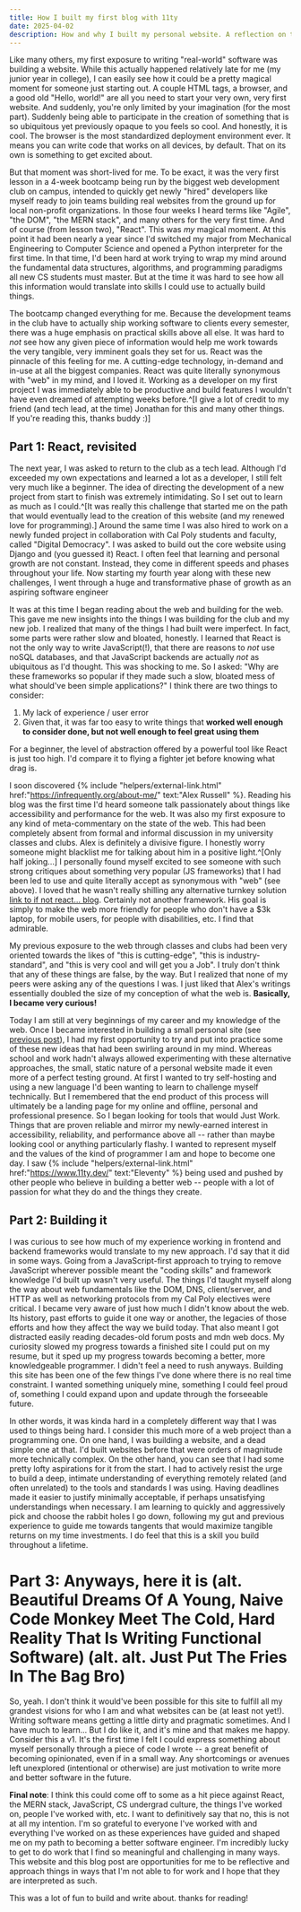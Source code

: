 ```yaml
---
title: How I built my first blog with 11ty
date: 2025-04-02
description: How and why I built my personal website. A reflection on the process and all the choices I made, intentional or otherwise.
---
```


Like many others, my first exposure to writing "real-world" software was building a website. While this actually happened relatively late for me (my junior year in college), I can easily see how it could be a pretty magical moment for someone just starting out. A couple HTML tags, a browser, and a good old "Hello, world!" are all you need to start your very own, very first website. And suddenly, you're only limited by your imagination (for the most part). Suddenly being able to participate in the creation of something that is so ubiquitous yet previously opaque to you feels so cool. And honestly, it is cool. The browser is the most standardized deployment environment ever. It means you can write code that works on all devices, by default. That on its own is something to get excited about.

But that moment was short-lived for me. To be exact, it was the very first lesson in a 4-week bootcamp being run by the biggest web development club on campus, intended to quickly get newly "hired" developers like myself ready to join teams building real websites from the ground up for local non-profit organizations. In those four weeks I heard terms like "Agile", "the DOM", "the MERN stack", and many others for the very first time. And of course (from lesson two), "React". This was _my_ magical moment. At this point it had been nearly a year since I'd switched my major from Mechanical Engineering to Computer Science and opened a Python interpreter for the first time. In that time, I'd been hard at work trying to wrap my mind around the fundamental data structures, algorithms, and programming paradigms all new CS students must master. But at the time it was hard to see how all this information would translate into skills I could use to actually build things.

The bootcamp changed everything for me. Because the development teams in the club have to actually ship working software to clients every semester, there was a huge emphasis on practical skills above all else. It was hard to _not_ see how any given piece of information would help me work towards the very tangible, very imminent goals they set for us. React was the pinnacle of this feeling for me. A cutting-edge technology, in-demand and in-use at all the biggest companies. React was quite literally synonymous with "web" in my mind, and I loved it. Working as a developer on my first project I was immediately able to be productive and build features I wouldn't have even dreamed of attempting weeks before.^[I give a lot of credit to my friend (and tech lead, at the time) Jonathan for this and many other things. If you're reading this, thanks buddy :)]

## Part 1: React, revisited

The next year, I was asked to return to the club as a tech lead. Although I'd exceeded my own expectations and learned a lot as a developer, I still felt very much like a beginner. The idea of directing the development of a new project from start to finish was extremely intimidating. So I set out to learn as much as I could.^[It was really this challenge that started me on the path that would eventually lead to the creation of this website (and my renewed love for programming).] Around the same time I was also hired to work on a newly funded project in collaboration with Cal Poly students and faculty, called "Digital Democracy". I was asked to build out the core website using Django and (you guessed it) React. I often feel that learning and personal growth are not constant. Instead, they come in different speeds and phases throughout your life. Now starting my fourth year along with these new challenges, I went through a huge and transformative phase of growth as an aspiring software engineer

It was at this time I began reading about the web and building for the web. This gave me new insights into the things I was building for the club and my new job. I realized that many of the things I had built were imperfect. In fact, some parts were rather slow and bloated, honestly. I learned that React is not the only way to write JavaScript(!), that there are reasons to _not_ use noSQL databases, and that JavaScript backends are actually _not_ as ubiquitous as I'd thought. This was shocking to me. So I asked: "Why are these frameworks so popular if they made such a slow, bloated mess of what should've been simple applications?" I think there are two things to consider:
1. My lack of experience / user error
2. Given that, it was far too easy to write things that **worked well enough to consider done, but not well enough to feel great using them**

For a beginner, the level of abstraction offered by a powerful tool like React is just too high. I'd compare it to flying a fighter jet before knowing what drag is.

I soon discovered {% include "helpers/external-link.html" href:"https://infrequently.org/about-me/" text:"Alex Russell" %}. Reading his blog was the first time I'd heard someone talk passionately about things like accessibility and performance for the web. It was also my first exposure to any kind of meta-commentary on the state of the web. This had been completely absent from formal and informal discussion in my university classes and clubs. Alex is definitely a divisive figure. I honestly worry someone might blacklist me for talking about him in a positive light.^[Only half joking...] I personally found myself excited to see someone with such strong critiques about something very popular (JS frameworks) that I had been led to use and quite literally accept as synonymous with "web" (see above).
I loved that he wasn't really shilling any alternative turnkey solution [link to if not react... blog](). Certainly not another framework. His goal is simply to make the web more friendly for people who don't have a $3k laptop, for mobile users, for people with disabilities, etc. I find that admirable.

My previous exposure to the web through classes and clubs had been very oriented towards the likes of "this is cutting-edge", "this is industry-standard", and "this is very cool and will get you a Job". I truly don't think that any of these things are false, by the way. But I realized that none of my peers were asking any of the questions I was. I just liked that Alex's writings essentially doubled the size of my conception of what the web is. **Basically, I became very curious!**

Today I am still at very beginnings of my career and my knowledge of the web. Once I became interested in building a small personal site (see [previous post](/blog/collecting-and-hobbies)), I had my first opportunity to try and put into practice some of these new ideas that had been swirling around in my mind. Whereas school and work hadn't always allowed experimenting with these alternative approaches, the small, static nature of a personal website made it even more of a perfect testing ground. At first I wanted to try self-hosting and using a new language I'd been wanting to learn to challenge myself technically. But I remembered that the end product of this process will ultimately be a landing page for my online and offline, personal and professional presence. So I began looking for tools that would Just Work. Things that are proven reliable and mirror my newly-earned interest in accessibility, reliability, and performance above all -- rather than maybe looking cool or anything particularly flashy. I wanted to represent myself and the values of the kind of programmer I am and hope to become one day. I saw {% include "helpers/external-link.html" href:"https://www.11ty.dev/" text:"Eleventy" %} being used and pushed by other people who believe in building a better web -- people with a lot of passion for what they do and the things they create.

## Part 2: Building it

I was curious to see how much of my experience working in frontend and backend frameworks would translate to my new approach. I'd say that it did in some ways. Going from a JavaScript-first approach to trying to remove JavaScript wherever possible meant the "coding skills" and framework knowledge I'd built up wasn't very useful. The things I'd taught myself along the way about web fundamentals like the DOM, DNS, client/server, and HTTP as well as networking protocols from my Cal Poly electives were critical. I became very aware of just how much I didn't know about the web. Its history, past efforts to guide it one way or another, the legacies of those efforts and how they affect the way we build today. That also meant I got distracted easily reading decades-old forum posts and mdn web docs. My curiosity slowed my progress towards a finished site I could put on my resume, but it sped up my progress towards becoming a better, more knowledgeable programmer. I didn't feel a need to rush anyways. Building this site has been one of the few things I've done where there is no real time constraint. I wanted something uniquely mine, something I could feel proud of, something I could expand upon and update through the forseeable future.

In other words, it was kinda hard in a completely different way that I was used to things being hard. I consider this much more of a web project than a programming one. On one hand, I was building a website, and a dead simple one at that. I'd built websites before that were orders of magnitude more technically complex. On the other hand, you can see that I had some pretty lofty aspirations for it from the start. I had to actively resist the urge to build a deep, intimate understanding of everything remotely related (and often unrelated) to the tools and standards I was using. Having deadlines made it easier to justify minimally acceptable, if perhaps unsatisfying understandings when necessary. I am learning to quickly and aggressively pick and choose the rabbit holes I go down, following my gut and previous experience to guide me towards tangents that would maximize tangible returns on my time investments. I do feel that this is a skill you build throughout a lifetime.

# Part 3: Anyways, here it is (alt. Beautiful Dreams Of A Young, Naive Code Monkey Meet The Cold, Hard Reality That Is Writing Functional Software) (alt. alt. Just Put The Fries In The Bag Bro)
So, yeah. I don't think it would've been possible for this site to fulfill all my grandest visions for who I am and what websites can be (at least not yet!). Writing software means getting a little dirty and pragmatic sometimes. And I have much to learn... But I do like it, and it's mine and that makes me happy. Consider this a v1. It's the first time I felt I could express something about myself personally through a piece of code I wrote -- a great benefit of becoming opinionated, even if in a small way. Any shortcomings or avenues left unexplored (intentional or otherwise) are just motivation to write more and better software in the future.

**Final note**: I think this could come off to some as a hit piece against React, the MERN stack, JavaScript, CS undergrad culture, the things I've worked on, people I've worked with, etc. I want to definitively say that no, this is not at all my intention. I'm so grateful to everyone I've worked with and everything I've worked on as these experiences have guided and shaped me on my path to becoming a better software engineer. I'm incredibly lucky to get to do work that I find so meaningful and challenging in many ways. This website and this blog post are opportunities for me to be reflective and approach things in ways that I'm not able to for work and I hope that they are interpreted as such.

This was a lot of fun to build and write about. thanks for reading!
